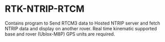 # RTK-NTRIP-RTCM
Contains program to Send RTCM3 data to Hosted NTRIP server and fetch NTRIP data and display on another rover. Real time kinematic supported base and rover (Ublox-M8P) GPS units are required.
